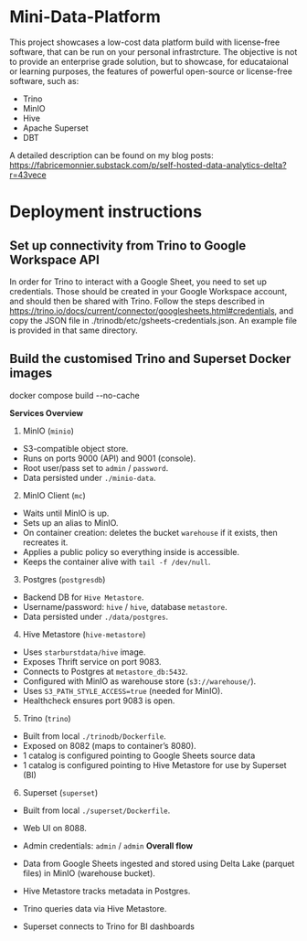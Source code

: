 # Mini-Data-Platform

This project showcases a low-cost data platform build with license-free software, that can be run on your personal infrastrcture.
The objective is not to provide an enterprise grade solution, but to showcase, for educataional or learning purposes, the features of powerful open-source or license-free software, such as: 
- Trino
- MinIO
- Hive
- Apache Superset
- DBT

A detailed description can be found on my blog posts: https://fabricemonnier.substack.com/p/self-hosted-data-analytics-delta?r=43vece

# Deployment instructions

## Set up connectivity from Trino to Google Workspace API

In order for Trino to interact with a Google Sheet, you need to set up credentials. Those should be created in your Google Workspace account, and should then be shared with Trino.
Follow the steps described in https://trino.io/docs/current/connector/googlesheets.html#credentials, and copy the JSON file in ./trinodb/etc/gsheets-credentials.json.
An example file is provided in that same directory.

## Build the customised Trino and Superset Docker images

docker compose build --no-cache




**Services Overview**
1. MinIO (`minio`)
- S3-compatible object store.
- Runs on ports 9000 (API) and 9001 (console).
- Root user/pass set to `admin` / `password`.
- Data persisted under `./minio-data`.

2. MinIO Client (`mc`)
- Waits until MinIO is up.
- Sets up an alias to MinIO.
- On container creation: deletes the bucket `warehouse` if it exists, then recreates it.
- Applies a public policy so everything inside is accessible.
- Keeps the container alive with `tail -f /dev/null`.

3. Postgres (`postgresdb`)
- Backend DB for `Hive Metastore`.
- Username/password: `hive` / `hive`, database `metastore`.
- Data persisted under `./data/postgres`.

4. Hive Metastore (`hive-metastore`)
- Uses `starburstdata/hive` image.
- Exposes Thrift service on port 9083.
- Connects to Postgres at `metastore_db:5432`.
- Configured with MinIO as warehouse store (`s3://warehouse/`).
- Uses `S3_PATH_STYLE_ACCESS=true` (needed for MinIO).
- Healthcheck ensures port 9083 is open.

5. Trino (`trino`)
- Built from local `./trinodb/Dockerfile`.
- Exposed on 8082 (maps to container’s 8080).
- 1 catalog is configured pointing to Google Sheets source data
- 1 catalog is configured pointing to Hive Metastore for use by Superset (BI)

6. Superset (`superset`)
- Built from local `./superset/Dockerfile`.
- Web UI on 8088.
- Admin credentials: `admin` / `admin`
**Overall flow**

- Data from Google Sheets ingested and stored using Delta Lake (parquet files) in MinIO (warehouse bucket).
- Hive Metastore tracks metadata in Postgres.
- Trino queries data via Hive Metastore.
- Superset connects to Trino for BI dashboards
